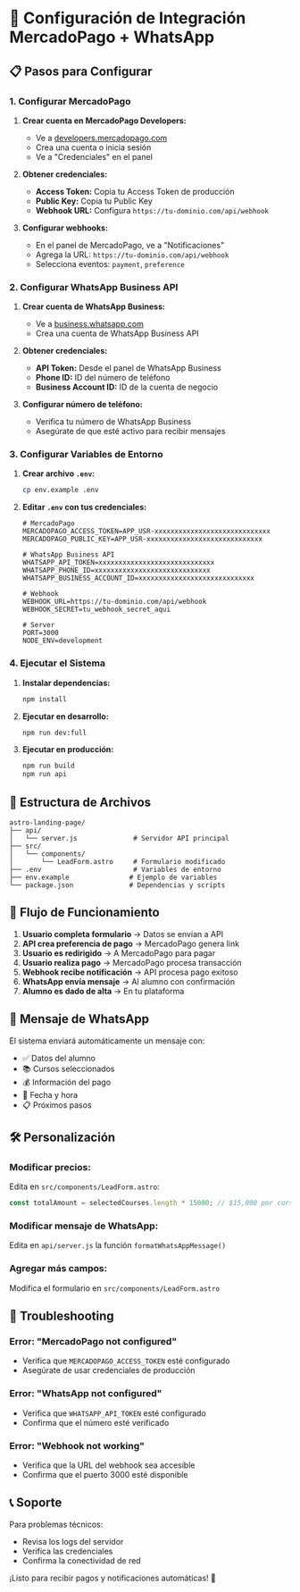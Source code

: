 # 🚀 Configuración de Integración MercadoPago + WhatsApp

## 📋 Pasos para Configurar

### 1. Configurar MercadoPago

1. **Crear cuenta en MercadoPago Developers:**
   - Ve a [developers.mercadopago.com](https://developers.mercadopago.com)
   - Crea una cuenta o inicia sesión
   - Ve a "Credenciales" en el panel

2. **Obtener credenciales:**
   - **Access Token:** Copia tu Access Token de producción
   - **Public Key:** Copia tu Public Key
   - **Webhook URL:** Configura `https://tu-dominio.com/api/webhook`

3. **Configurar webhooks:**
   - En el panel de MercadoPago, ve a "Notificaciones"
   - Agrega la URL: `https://tu-dominio.com/api/webhook`
   - Selecciona eventos: `payment`, `preference`

### 2. Configurar WhatsApp Business API

1. **Crear cuenta de WhatsApp Business:**
   - Ve a [business.whatsapp.com](https://business.whatsapp.com)
   - Crea una cuenta de WhatsApp Business API

2. **Obtener credenciales:**
   - **API Token:** Desde el panel de WhatsApp Business
   - **Phone ID:** ID del número de teléfono
   - **Business Account ID:** ID de la cuenta de negocio

3. **Configurar número de teléfono:**
   - Verifica tu número de WhatsApp Business
   - Asegúrate de que esté activo para recibir mensajes

### 3. Configurar Variables de Entorno

1. **Crear archivo `.env`:**
   ```bash
   cp env.example .env
   ```

2. **Editar `.env` con tus credenciales:**
   ```env
   # MercadoPago
   MERCADOPAGO_ACCESS_TOKEN=APP_USR-xxxxxxxxxxxxxxxxxxxxxxxxxxxxx
   MERCADOPAGO_PUBLIC_KEY=APP_USR-xxxxxxxxxxxxxxxxxxxxxxxxxxxxx
   
   # WhatsApp Business API
   WHATSAPP_API_TOKEN=xxxxxxxxxxxxxxxxxxxxxxxxxxxxx
   WHATSAPP_PHONE_ID=xxxxxxxxxxxxxxxxxxxxxxxxxxxxx
   WHATSAPP_BUSINESS_ACCOUNT_ID=xxxxxxxxxxxxxxxxxxxxxxxxxxxxx
   
   # Webhook
   WEBHOOK_URL=https://tu-dominio.com/api/webhook
   WEBHOOK_SECRET=tu_webhook_secret_aqui
   
   # Server
   PORT=3000
   NODE_ENV=development
   ```

### 4. Ejecutar el Sistema

1. **Instalar dependencias:**
   ```bash
   npm install
   ```

2. **Ejecutar en desarrollo:**
   ```bash
   npm run dev:full
   ```

3. **Ejecutar en producción:**
   ```bash
   npm run build
   npm run api
   ```

## 🔧 Estructura de Archivos

```
astro-landing-page/
├── api/
│   └── server.js              # Servidor API principal
├── src/
│   └── components/
│       └── LeadForm.astro     # Formulario modificado
├── .env                       # Variables de entorno
├── env.example               # Ejemplo de variables
└── package.json              # Dependencias y scripts
```

## 📱 Flujo de Funcionamiento

1. **Usuario completa formulario** → Datos se envían a API
2. **API crea preferencia de pago** → MercadoPago genera link
3. **Usuario es redirigido** → A MercadoPago para pagar
4. **Usuario realiza pago** → MercadoPago procesa transacción
5. **Webhook recibe notificación** → API procesa pago exitoso
6. **WhatsApp envía mensaje** → Al alumno con confirmación
7. **Alumno es dado de alta** → En tu plataforma

## 💬 Mensaje de WhatsApp

El sistema enviará automáticamente un mensaje con:

- ✅ Datos del alumno
- 📚 Cursos seleccionados
- 💰 Información del pago
- 📅 Fecha y hora
- 📋 Próximos pasos

## 🛠️ Personalización

### Modificar precios:
Edita en `src/components/LeadForm.astro`:
```javascript
const totalAmount = selectedCourses.length * 15000; // $15,000 por curso
```

### Modificar mensaje de WhatsApp:
Edita en `api/server.js` la función `formatWhatsAppMessage()`

### Agregar más campos:
Modifica el formulario en `src/components/LeadForm.astro`

## 🚨 Troubleshooting

### Error: "MercadoPago not configured"
- Verifica que `MERCADOPAGO_ACCESS_TOKEN` esté configurado
- Asegúrate de usar credenciales de producción

### Error: "WhatsApp not configured"
- Verifica que `WHATSAPP_API_TOKEN` esté configurado
- Confirma que el número esté verificado

### Error: "Webhook not working"
- Verifica que la URL del webhook sea accesible
- Confirma que el puerto 3000 esté disponible

## 📞 Soporte

Para problemas técnicos:
- Revisa los logs del servidor
- Verifica las credenciales
- Confirma la conectividad de red

¡Listo para recibir pagos y notificaciones automáticas! 🎉 